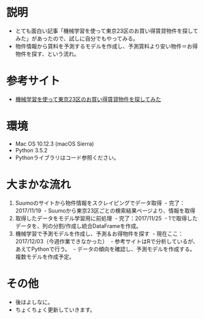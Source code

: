 # 説明
- とても面白い記事「機械学習を使って東京23区のお買い得賃貸物件を探してみた」があったので、試しに自分でもやってみる。
- 物件情報から賃料を予測するモデルを作成し、予測賃料より安い物件＝お得物件を探す、という流れ。

# 参考サイト
- [機械学習を使って東京23区のお買い得賃貸物件を探してみた](http://www.analyze-world.com/entry/2017/11/09/061023)  

# 環境
- Mac OS 10.12.3 (macOS Sierra)
- Python 3.5.2
- Pythonライブラリはコード参照ください。

# 大まかな流れ
1. Suumoのサイトから物件情報をスクレイピングでデータ取得
  - 完了：2017/11/19
  - Suumoから東京23区ごとの検索結果ページより、情報を取得
2. 取得したデータをモデル学習用に前処理
  - 完了：2017/11/25
  - 1で取得したデータを、列の分割/作成し統合DataFrameを作成。
3. 機械学習で予測モデルを作成し、予測＆お得物件を探す
  - 現在ここ：2017/12/03（今週作業できなかった）
  - 参考サイトはRで分析しているが、あえてPythonで行う。
  - データの傾向を確認し、予測モデルを作成する。複数モデルを作成予定。

# その他
- 後はよしなに。
- ちょくちょく更新していきます。
